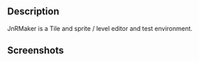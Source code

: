 ## Description
JnRMaker is a Tile and sprite / level editor and test environment.

## Screenshots
<!--- ![alt text](https://github.com/MarkusWende/JnRMaker/blob/master/doc/shot_01.png "Screenshot 00")) -->
